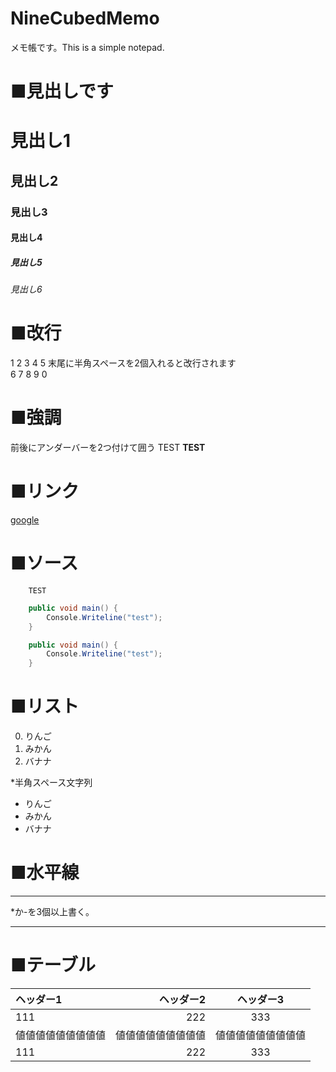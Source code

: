 # NineCubedMemo
メモ帳です。This is a simple notepad.

# ■見出しです
# 見出し1
## 見出し2
### 見出し3
#### 見出し4
##### 見出し5
###### 見出し6

# ■改行
1
2
3
4
5 末尾に半角スペースを2個入れると改行されます  
6
7
8
9
0

# ■強調
前後にアンダーバーを2つ付けて囲う
TEST
__TEST__

# ■リンク
[google](https://www.google.co.jp/)  

# ■ソース
```
    TEST
```

```C#
    public void main() {
        Console.Writeline("test");
    }
```

```C#:test.cs
    public void main() {
        Console.Writeline("test");
    }
```

# ■リスト
0. りんご
1. みかん
2. バナナ

*半角スペース文字列  
* りんご
* みかん
* バナナ

# ■水平線

***

*か-を3個以上書く。

---

# ■テーブル

|ヘッダー1|ヘッダー2|ヘッダー3|
|:-|-:|:-:|
|111|222|333|
|値値値値値値値値値|値値値値値値値値値|値値値値値値値値値|
|111|222|333|

